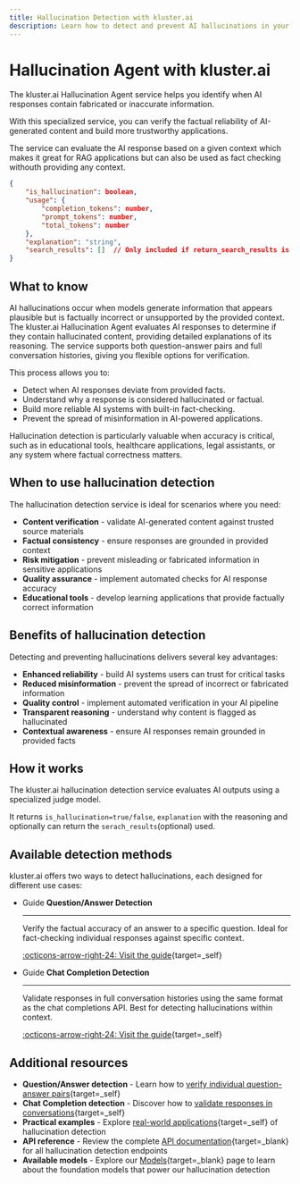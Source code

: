 ```yaml
---
title: Hallucination Detection with kluster.ai
description: Learn how to detect and prevent AI hallucinations in your applications using kluster.ai's specialized Hallucination Agent.
---
```


# Hallucination Agent with kluster.ai

The kluster.ai Hallucination Agent service helps you identify when AI responses contain fabricated or inaccurate information.

With this specialized service, you can verify the factual reliability of AI-generated content and build more trustworthy applications.

The service can evaluate the AI response based on a given context which makes it great for RAG applications but can also be used as fact checking withouth providing any context.

```json
{
    "is_hallucination": boolean,
    "usage": {
        "completion_tokens": number,
        "prompt_tokens": number,
        "total_tokens": number
    },
    "explanation": "string",
    "search_results": []  // Only included if return_search_results is true
}
```

## What to know

AI hallucinations occur when models generate information that appears plausible but is factually incorrect or unsupported by the provided context. The kluster.ai Hallucination Agent  evaluates AI responses to determine if they contain hallucinated content, providing detailed explanations of its reasoning. The service supports both question-answer pairs and full conversation histories, giving you flexible options for verification.

This process allows you to:

- Detect when AI responses deviate from provided facts.
- Understand why a response is considered hallucinated or factual.
- Build more reliable AI systems with built-in fact-checking.
- Prevent the spread of misinformation in AI-powered applications.

Hallucination detection is particularly valuable when accuracy is critical, such as in educational tools, healthcare applications, legal assistants, or any system where factual correctness matters.

## When to use hallucination detection

The hallucination detection service is ideal for scenarios where you need:

- **Content verification** - validate AI-generated content against trusted source materials
- **Factual consistency** - ensure responses are grounded in provided context
- **Risk mitigation** - prevent misleading or fabricated information in sensitive applications
- **Quality assurance** - implement automated checks for AI response accuracy
- **Educational tools** - develop learning applications that provide factually correct information

## Benefits of hallucination detection

Detecting and preventing hallucinations delivers several key advantages:

- **Enhanced reliability** - build AI systems users can trust for critical tasks
- **Reduced misinformation** - prevent the spread of incorrect or fabricated information
- **Quality control** - implement automated verification in your AI pipeline
- **Transparent reasoning** - understand why content is flagged as hallucinated
- **Contextual awareness** - ensure AI responses remain grounded in provided facts

## How it works

The kluster.ai hallucination detection service evaluates AI outputs using a specialized judge model.

It returns `is_hallucination=true/false`, `explanation` with the reasoning and optionally can return the `serach_results`(optional) used.

## Available detection methods

kluster.ai offers two ways to detect hallucinations, each designed for different use cases:

<div class="grid cards" markdown>

-   <span class="badge guide">Guide</span> __Question/Answer Detection__

    ---

    Verify the factual accuracy of an answer to a specific question. Ideal for fact-checking individual responses against specific context.

    [:octicons-arrow-right-24: Visit the guide](/get-started/hallucination-agent/question-answer/){target=_self}

-   <span class="badge guide">Guide</span> __Chat Completion Detection__

    ---

    Validate responses in full conversation histories using the same format as the chat completions API. Best for detecting hallucinations within context.

    [:octicons-arrow-right-24: Visit the guide](/get-started/hallucination-agent/chat-completion/){target=_self}

</div>

## Additional resources

- **Question/Answer detection** - Learn how to [verify individual question-answer pairs](/get-started/hallucination-agent/question-answer/){target=_self}
- **Chat Completion detection** - Discover how to [validate responses in conversations](/get-started/hallucination-agent/chat-completion/){target=_self}
- **Practical examples** - Explore [real-world applications](/get-started/hallucination-agent/examples/){target=_self} of hallucination detection
- **API reference** - Review the complete [API documentation](/api-reference/reference/){target=_blank} for all hallucination detection endpoints
- **Available models** - Explore our [Models](/get-started/models/){target=_blank} page to learn about the foundation models that power our hallucination detection
